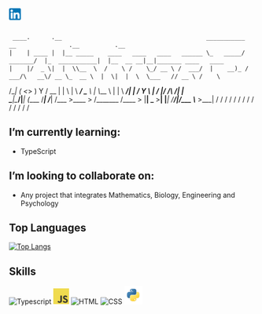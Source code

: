 # [![LinkedIn](./linkedin.png)](https://www.linkedin.com/in/johannes-esterhuizen-4b8252150)

     ____.      .__                                         ___________         __               .__          .__                      
    |    | ____ |  |__ _____    ____   ____   ____   ______ \_   _____/ _______/  |_  ___________|  |__  __ __|__|_______ ____   ____  
    |    |/  _ \|  |  \\__  \  /    \ /    \_/ __ \ /  ___/  |    __)_ /  ___/\   __\/ __ \_  __ \  |  \|  |  \  \___   // __ \ /    \ 
/\__|    (  <_> )   Y  \/ __ \|   |  \   |  \  ___/ \___ \   |        \\___ \  |  | \  ___/|  | \/   Y  \  |  /  |/    /\  ___/|   |  \
\________|\____/|___|  (____  /___|  /___|  /\___  >____  > /_______  /____  > |__|  \___  >__|  |___|  /____/|__/_____ \\___  >___|  /
                     \/     \/     \/     \/     \/     \/          \/     \/            \/           \/               \/    \/     \/ 
  
## I’m currently learning:
- TypeScript

## I’m looking to collaborate on:
- Any project that integrates Mathematics, Biology, Engineering and Psychology
## Top Languages
[![Top Langs](https://github-readme-stats-ekm86oxwf-elzabeels.vercel.app/api/top-langs/?username=ElzabeEls&layout=donut&theme=radical)](https://github.com/ElzabeEls/github-readme-stats)

## Skills
<img height="32" width="32" src="https://cdn.simpleicons.org/typescript/#61DAFB" alt="Typescript"/> <img src="https://raw.githubusercontent.com/github/explore/80688e429a7d4ef2fca1e82350fe8e3517d3494d/topics/javascript/javascript.png" width="32" alt="JavaScript"> <img height="32" width="32" src="https://cdn.simpleicons.org/html5/#E34F26" alt="HTML"/> <img height="32" width="32" src="https://cdn.simpleicons.org/css3/#1572B6" alt="CSS"/> <img src="https://raw.githubusercontent.com/github/explore/80688e429a7d4ef2fca1e82350fe8e3517d3494d/topics/python/python.png" height="37" width="37" alt="Python">









